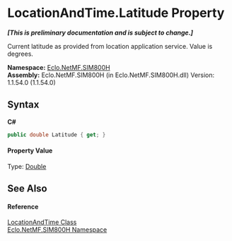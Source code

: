# LocationAndTime.Latitude Property 
 _**\[This is preliminary documentation and is subject to change.\]**_

Current latitude as provided from location application service. Value is degrees.

**Namespace:**&nbsp;<a href="N_Eclo_NetMF_SIM800H">Eclo.NetMF.SIM800H</a><br />**Assembly:**&nbsp;Eclo.NetMF.SIM800H (in Eclo.NetMF.SIM800H.dll) Version: 1.1.54.0 (1.1.54.0)

## Syntax

**C#**<br />
``` C#
public double Latitude { get; }
```


#### Property Value
Type: <a href="http://msdn2.microsoft.com/en-us/library/643eft0t" target="_blank">Double</a>

## See Also


#### Reference
<a href="T_Eclo_NetMF_SIM800H_LocationAndTime">LocationAndTime Class</a><br /><a href="N_Eclo_NetMF_SIM800H">Eclo.NetMF.SIM800H Namespace</a><br />